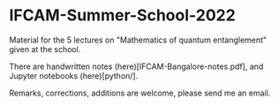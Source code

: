 # IFCAM-Summer-School-2022

Material for the 5 lectures on "Mathematics of quantum entanglement" given at the school. 

There are handwritten notes (here)[IFCAM-Bangalore-notes.pdf], and Jupyter notebooks (here)[python/].

Remarks, corrections, additions are welcome, please send me an email. 
